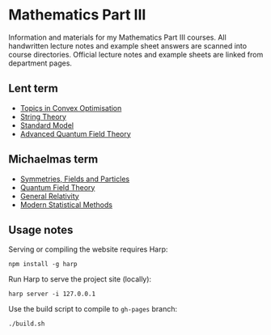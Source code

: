 # Mathematics Part III

Information and materials for my Mathematics Part III courses. All
handwritten lecture notes and example sheet answers are scanned into
course directories. Official lecture notes and example sheets are
linked from department pages.

## Lent term

- [Topics in Convex Optimisation](tco)
- [String Theory](st)
- [Standard Model](sm)
- [Advanced Quantum Field Theory](aqft)

## Michaelmas term

- [Symmetries, Fields and Particles](sym)
- [Quantum Field Theory](qft)
- [General Relativity](gr)
- [Modern Statistical Methods](msm)

## Usage notes

Serving or compiling the website requires Harp:

```shell
npm install -g harp
```

Run Harp to serve the project site (locally):

```shell
harp server -i 127.0.0.1
```

Use the build script to compile to `gh-pages` branch:

```shell
./build.sh
```
